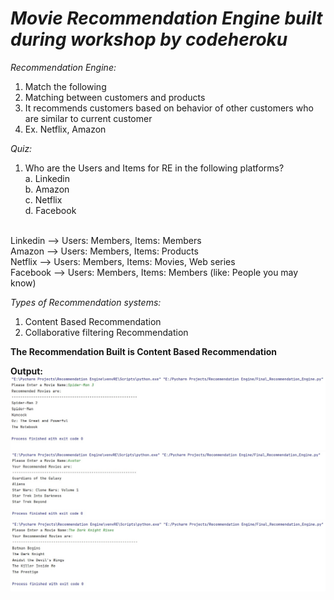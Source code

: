 # *Movie Recommendation Engine built during workshop by codeheroku*

*Recommendation Engine:*
1. Match the following
2. Matching between customers and products
3. It recommends customers based on behavior of other customers who are similar to current customer
4. Ex. Netflix, Amazon

*Quiz:*
1. Who are the Users and Items for RE in the following platforms?
<br>    a. Linkedin
<br>    b. Amazon
<br>    c. Netflix
<br>    d. Facebook

<br>Linkedin --> Users: Members, Items: Members
<br>Amazon --> Users: Members, Items: Products
<br>Netflix --> Users: Members, Items: Movies, Web series
<br>Facebook --> Users: Members, Items: Members (like: People you may know)


*Types of Recommendation systems:*
1. Content Based Recommendation
2. Collaborative filtering Recommendation

**The Recommendation Built is Content Based Recommendation**

**Output:**
![](output.jpg)
![](output2.jpg)
![](output3.jpg)
